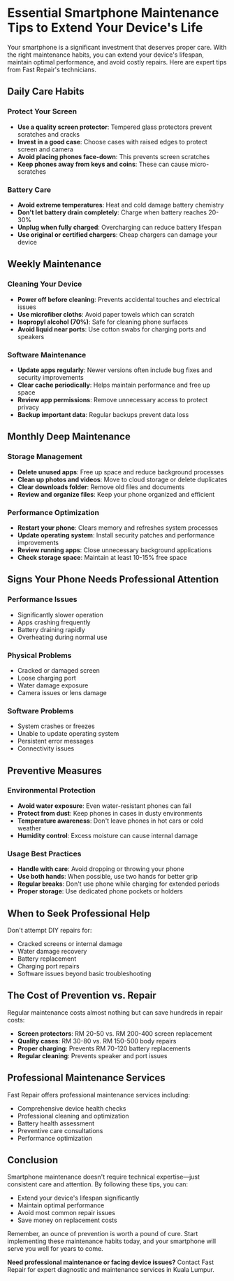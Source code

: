 
# Essential Smartphone Maintenance Tips to Extend Your Device's Life

Your smartphone is a significant investment that deserves proper care. With the right maintenance habits, you can extend your device's lifespan, maintain optimal performance, and avoid costly repairs. Here are expert tips from Fast Repair's technicians.

## Daily Care Habits

### Protect Your Screen
- **Use a quality screen protector**: Tempered glass protectors prevent scratches and cracks
- **Invest in a good case**: Choose cases with raised edges to protect screen and camera
- **Avoid placing phones face-down**: This prevents screen scratches
- **Keep phones away from keys and coins**: These can cause micro-scratches

### Battery Care
- **Avoid extreme temperatures**: Heat and cold damage battery chemistry
- **Don't let battery drain completely**: Charge when battery reaches 20-30%
- **Unplug when fully charged**: Overcharging can reduce battery lifespan
- **Use original or certified chargers**: Cheap chargers can damage your device

## Weekly Maintenance

### Cleaning Your Device
- **Power off before cleaning**: Prevents accidental touches and electrical issues
- **Use microfiber cloths**: Avoid paper towels which can scratch
- **Isopropyl alcohol (70%)**: Safe for cleaning phone surfaces
- **Avoid liquid near ports**: Use cotton swabs for charging ports and speakers

### Software Maintenance
- **Update apps regularly**: Newer versions often include bug fixes and security improvements
- **Clear cache periodically**: Helps maintain performance and free up space
- **Review app permissions**: Remove unnecessary access to protect privacy
- **Backup important data**: Regular backups prevent data loss

## Monthly Deep Maintenance

### Storage Management
- **Delete unused apps**: Free up space and reduce background processes
- **Clean up photos and videos**: Move to cloud storage or delete duplicates
- **Clear downloads folder**: Remove old files and documents
- **Review and organize files**: Keep your phone organized and efficient

### Performance Optimization
- **Restart your phone**: Clears memory and refreshes system processes
- **Update operating system**: Install security patches and performance improvements
- **Review running apps**: Close unnecessary background applications
- **Check storage space**: Maintain at least 10-15% free space

## Signs Your Phone Needs Professional Attention

### Performance Issues
- Significantly slower operation
- Apps crashing frequently
- Battery draining rapidly
- Overheating during normal use

### Physical Problems
- Cracked or damaged screen
- Loose charging port
- Water damage exposure
- Camera issues or lens damage

### Software Problems
- System crashes or freezes
- Unable to update operating system
- Persistent error messages
- Connectivity issues

## Preventive Measures

### Environmental Protection
- **Avoid water exposure**: Even water-resistant phones can fail
- **Protect from dust**: Keep phones in cases in dusty environments
- **Temperature awareness**: Don't leave phones in hot cars or cold weather
- **Humidity control**: Excess moisture can cause internal damage

### Usage Best Practices
- **Handle with care**: Avoid dropping or throwing your phone
- **Use both hands**: When possible, use two hands for better grip
- **Regular breaks**: Don't use phone while charging for extended periods
- **Proper storage**: Use dedicated phone pockets or holders

## When to Seek Professional Help

Don't attempt DIY repairs for:
- Cracked screens or internal damage
- Water damage recovery
- Battery replacement
- Charging port repairs
- Software issues beyond basic troubleshooting

## The Cost of Prevention vs. Repair

Regular maintenance costs almost nothing but can save hundreds in repair costs:
- **Screen protectors**: RM 20-50 vs. RM 200-400 screen replacement
- **Quality cases**: RM 30-80 vs. RM 150-500 body repairs
- **Proper charging**: Prevents RM 70-120 battery replacements
- **Regular cleaning**: Prevents speaker and port issues

## Professional Maintenance Services

Fast Repair offers professional maintenance services including:
- Comprehensive device health checks
- Professional cleaning and optimization
- Battery health assessment
- Preventive care consultations
- Performance optimization

## Conclusion

Smartphone maintenance doesn't require technical expertise—just consistent care and attention. By following these tips, you can:
- Extend your device's lifespan significantly
- Maintain optimal performance
- Avoid most common repair issues
- Save money on replacement costs

Remember, an ounce of prevention is worth a pound of cure. Start implementing these maintenance habits today, and your smartphone will serve you well for years to come.

**Need professional maintenance or facing device issues?** Contact Fast Repair for expert diagnostic and maintenance services in Kuala Lumpur.
